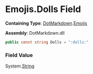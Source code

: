 # Emojis\.Dolls Field

**Containing Type**: [DotMarkdown](../../README.md)\.[Emojis](../README.md)

**Assembly**: DotMarkdown\.dll

```csharp
public const string Dolls = ":dolls:"
```

### Field Value

System\.[String](https://docs.microsoft.com/en-us/dotnet/api/system.string)